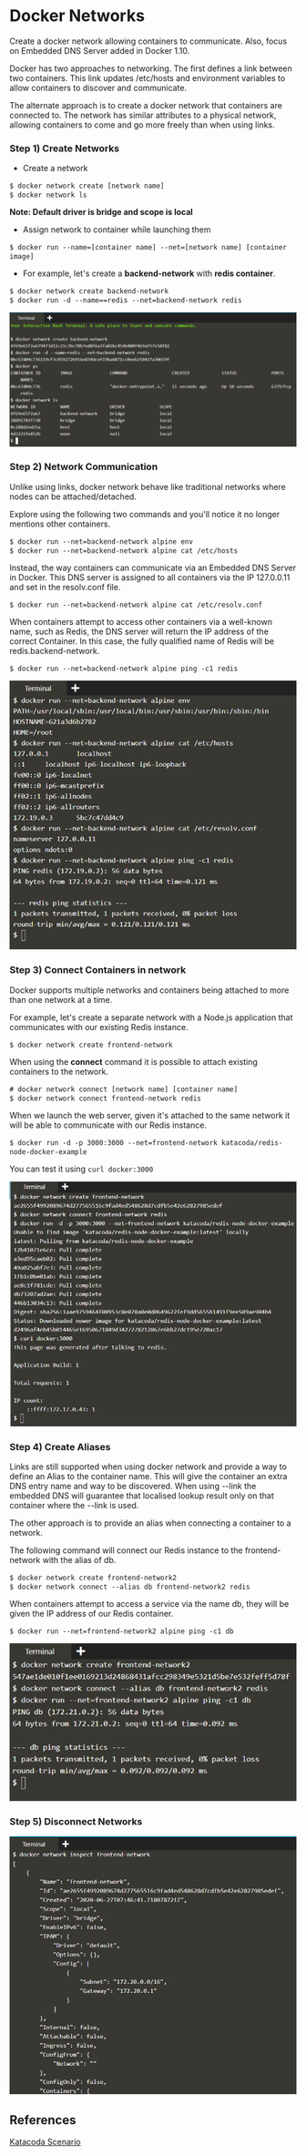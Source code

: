 # Docker Networks

Create a docker network allowing containers to communicate. Also, focus on Embedded DNS Server added in Docker 1.10.

Docker has two approaches to networking. The first defines a link between two containers. This link updates /etc/hosts and environment variables to allow containers to discover and communicate.

The alternate approach is to create a docker network that containers are connected to. The network has similar attributes to a physical network, allowing containers to come and go more freely than when using links.

### Step 1) Create Networks

* Create a network

```
$ docker network create [network name]
$ docker network ls
```

**Note: Default driver is bridge and scope is local**

* Assign network to container while launching them

```
$ docker run --name=[container name] --net=[network name] [container image]
```

* For example, let's create a **backend-network** with **redis container**.

```
$ docker network create backend-network
$ docker run -d --name==redis --net=backend-network redis
```

![Image](img/1.png)

### Step 2) Network Communication

Unlike using links, docker network behave like traditional networks where nodes can be attached/detached.

Explore using the following two commands and you'll notice it no longer mentions other containers.

```
$ docker run --net=backend-network alpine env
$ docker run --net=backend-network alpine cat /etc/hosts
```

Instead, the way containers can communicate via an Embedded DNS Server in Docker. This DNS server is assigned to all containers via the IP 127.0.0.11 and set in the resolv.conf file.

```
$ docker run --net=backend-network alpine cat /etc/resolv.conf
```

When containers attempt to access other containers via a well-known name, such as Redis, the DNS server will return the IP address of the correct Container. In this case, the fully qualified name of Redis will be redis.backend-network.

```
$ docker run --net=backend-network alpine ping -c1 redis
```

![Image](img/2.png)

### Step 3) Connect Containers in network

Docker supports multiple networks and containers being attached to more than one network at a time.

For example, let's create a separate network with a Node.js application that communicates with our existing Redis instance.

```
$ docker network create frontend-network
```

When using the **connect** command it is possible to attach existing containers to the network.

```
# docker network connect [network name] [container name]
$ docker network connect frontend-network redis
```

When we launch the web server, given it's attached to the same network it will be able to communicate with our Redis instance.

```
$ docker run -d -p 3000:3000 --net=frontend-network katacoda/redis-node-docker-example
```

You can test it using `curl docker:3000`

![Image](img/3.png)

### Step 4) Create Aliases

Links are still supported when using docker network and provide a way to define an Alias to the container name. This will give the container an extra DNS entry name and way to be discovered. When using --link the embedded DNS will guarantee that localised lookup result only on that container where the --link is used.

The other approach is to provide an alias when connecting a container to a network.

The following command will connect our Redis instance to the frontend-network with the alias of db.

```
$ docker network create frontend-network2
$ docker network connect --alias db frontend-network2 redis
```

When containers attempt to access a service via the name db, they will be given the IP address of our Redis container.

```
$ docker run --net=frontend-network2 alpine ping -c1 db
```

![Image](img/4.png)

### Step 5) Disconnect Networks

![Image](img/5.png)

## References

[Katacoda Scenario](https://www.katacoda.com/courses/docker/networking-intro)
